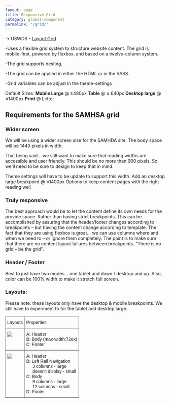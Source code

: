```yaml
---
layout: page
title: Responsive Grid
category: global-component
permalink: "/grid/"
---
```


→ USWDS - [Layout Grid](https://designsystem.digital.gov/utilities/layout-grid/)

-Uses a flexible grid system to structure website content. The grid is mobile-first, powered by flexbox, and based on a twelve-column system.

-The grid supports nesting.

-The grid can be applied in either the HTML or in the SASS.

-Grid variables can be adjust in the theme-settings

Default Sizes:
**Mobile Large** @ ≥480px
**Table** @ ≥ 640px
**Desktop large** @  ≥1400px
**Print** @ Letter

## Requirements for the SAMHSA grid
### Wider screen
We will be using a wider screen size for the SAMHDA site. The body space will be 1440 pixels in width.

That being said... we still want to make sure that reading widths are accessible and user friendly. This should be no more than 900 pixels. So we'll need to be sure to design to keep that in mind.

Theme settings will have to be update to support this width.
Add an desktop large breakpoint @  ≥1400px
Options to keep content pages with the right reading well

### Truly responsive
The best approach would be to let the content define its own needs for the provide space. Rather than having strict breakpoints. This can be accomplished by assuring that the header/footer changes according to breakpoints – but having the content change according to template. The fact that they are using flexbox is great... we can use columns where and when we need to – or ignore them completely. The point is to make sure that there are no content layout failures between breakpoints. "There is no grid – be the grid".

### Header / Footer
Best to just have two modes... one tablet and down / desktop and up.
Also, color can be 100% width to make it stretch full screen.

### Layouts:
Please note: these layouts only have the desktop & mobile breakpoints. We still have to experiment to for the tablet and desktop large.

<style type="text/css">
.tg  {border-collapse:collapse;border-spacing:0;}
.tg td{border-color:black;border-style:solid;border-width:1px;font-family:Arial, sans-serif;font-size:14px;
  overflow:hidden;padding:10px 5px;word-break:normal;}
.tg th{border-color:black;border-style:solid;border-width:1px;font-family:Arial, sans-serif;font-size:14px;
  font-weight:normal;overflow:hidden;padding:10px 5px;word-break:normal;}
.tg .tg-0pky{border-color:inherit;text-align:left;vertical-align:top}
</style>
<table class="tg">
<thead>
  <tr>
    <th class="tg-0pky">Layouts</th>
    <th class="tg-0pky">Properties</th>
  </tr>
</thead>
<tbody>
  <tr>
    <td class="tg-0pky"><img src="../assets/img/grid/full-width.png"></td>
    <td class="tg-0pky">A: Header<br>B: Body (max-width:72ex)<br>C: Footer</td>
  </tr>
  <tr>
    <td class="tg-0pky"><img src="../assets/img/grid/left-rail-1.png"></td>
    <td class="tg-0pky">A: Header<br>B: Left Rail Navigation<br>&nbsp;&nbsp;&nbsp;&nbsp;&nbsp;3 columns - large<br>&nbsp;&nbsp;&nbsp;&nbsp;&nbsp;doesn't display - small<br>C: Body<br>&nbsp;&nbsp;&nbsp;&nbsp;&nbsp;9 columns - large<br>&nbsp;&nbsp;&nbsp;&nbsp;&nbsp;12 columns - small<br>D: Footer<br> </td>
  </tr>
</tbody>
</table>
